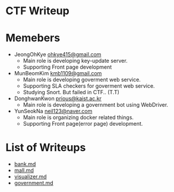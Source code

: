 CTF Writeup
===========

# Memebers

- JeongOhKye <ohkye415@gmail.com>
    * Main role is developing key-update server.
    * Supporting Front page development
- MunBeomKim <kmb1109@gmail.com>
    * Main role is developing goverment web service.
    * Supporting SLA checkers for goverment web service.
    * Studying Snort. But failed in CTF.. (T.T)
- DonghwanKwon <prious@kaist.ac.kr>
    * Main role is developing a government bot using WebDriver.
- YunSeokNa <neil123@naver.com>
    * Main role is organizing docker related things.
    * Supporting Front page(error page) development.
	
# List of Writeups

- [bank.md](bank.md)
- [mall.md](mall.md)
- [visualizer.md](visualizer.md)
- [government.md](government.md)
